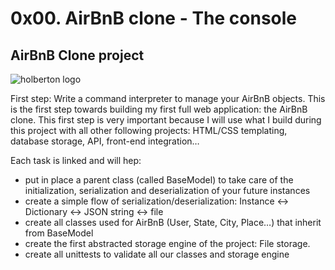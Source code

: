 # 0x00. AirBnB clone - The console

## AirBnB Clone project


![holberton logo](Home/Downloads/holberton.png)

First step: Write a command interpreter to manage your AirBnB objects.
This is the first step towards building my first full web application: the AirBnB clone. This first step is very important because I  will use what I build during this project with all other following projects: HTML/CSS templating, database storage, API, front-end integration…

Each task is linked and will hep:

- put in place a parent class (called BaseModel) to take care of the initialization, serialization and deserialization of your future instances
- create a simple flow of serialization/deserialization: Instance <-> Dictionary <-> JSON string <-> file
- create all classes used for AirBnB (User, State, City, Place…) that inherit from BaseModel
- create the first abstracted storage engine of the project: File storage.
- create all unittests to validate all our classes and storage engine


